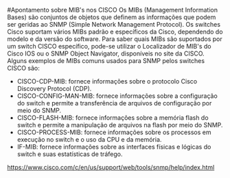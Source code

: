 #Apontamento sobre MIB's nos CISCO
Os MIBs (Management Information Bases) são conjuntos de objetos que definem as informações que podem 
ser geridas ao SNMP (Simple Network Management Protocol). Os switches Cisco suportam vários MIBs padrão 
e específicos da Cisco, dependendo do modelo e da versão do software. Para saber quais MIBs são suportados
por um switch CISCO específico, pode-se utilizar o Localizador de MIB's do Cisco IOS ou o SNMP Object Navigator, 
disponíveis no site da CISCO. Alguns exemplos de MIBs comuns usados para SNMP pelos switches CISCO são:
- CISCO-CDP-MIB: fornece informações sobre o protocolo Cisco Discovery Protocol (CDP). 
- CISCO-CONFIG-MAN-MIB: fornece informações sobre a configuração do switch e permite a transferência de arquivos 
de configuração por meio do SNMP.
- CISCO-FLASH-MIB: fornece informações sobre a memória flash do switch e permite a manipulação de arquivos na 
flash por meio do SNMP.
- CISCO-PROCESS-MIB: fornece informações sobre os processos em execução no switch e o uso da CPU e da memória.
- IF-MIB: fornece informações sobre as interfaces físicas e lógicas do switch e suas estatísticas de tráfego.

https://www.cisco.com/c/en/us/support/web/tools/snmp/help/index.html
